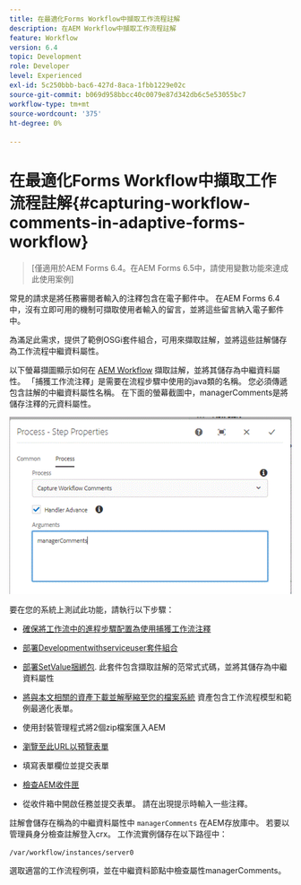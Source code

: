 ```yaml
---
title: 在最適化Forms Workflow中擷取工作流程註解
description: 在AEM Workflow中擷取工作流程註解
feature: Workflow
version: 6.4
topic: Development
role: Developer
level: Experienced
exl-id: 5c250bbb-bac6-427d-8aca-1fbb1229e02c
source-git-commit: b069d958bbcc40c0079e87d342db6c5e53055bc7
workflow-type: tm+mt
source-wordcount: '375'
ht-degree: 0%

---
```


# 在最適化Forms Workflow中擷取工作流程註解{#capturing-workflow-comments-in-adaptive-forms-workflow}

>[僅適用於AEM Forms 6.4。在AEM Forms 6.5中，請使用變數功能來達成此使用案例]

常見的請求是將任務審閱者輸入的注釋包含在電子郵件中。 在AEM Forms 6.4中，沒有立即可用的機制可擷取使用者輸入的留言，並將這些留言納入電子郵件中。

為滿足此需求，提供了範例OSGi套件組合，可用來擷取註解，並將這些註解儲存為工作流程中繼資料屬性。

以下螢幕擷圖顯示如何在 [AEM Workflow](http://localhost:4502/editor.html/conf/global/settings/workflow/models/CaptureComments.html) 擷取註解，並將其儲存為中繼資料屬性。 「捕獲工作流注釋」是需要在流程步驟中使用的java類的名稱。 您必須傳遞包含註解的中繼資料屬性名稱。 在下面的螢幕截圖中，managerComments是將儲存注釋的元資料屬性。

![workflowcomments1](assets/workflowcomments1.gif)

要在您的系統上測試此功能，請執行以下步驟：
* [確保將工作流中的進程步驟配置為使用捕獲工作流注釋](http://localhost:4502/editor.html/conf/global/settings/workflow/models/CaptureComments.html)

* [部署Developmentwithserviceuser套件組合](/help/forms/assets/common-osgi-bundles/DevelopingWithServiceUser.jar)

* [部署SetValue捆綁包](/help/forms/assets/common-osgi-bundles/SetValueApp.core-1.0-SNAPSHOT.jar). 此套件包含擷取註解的范常式式碼，並將其儲存為中繼資料屬性

* [將與本文相關的資產下載並解壓縮至您的檔案系統](assets/capturecomments.zip) 資產包含工作流程模型和範例最適化表單。

* 使用封裝管理程式將2個zip檔案匯入AEM

* [瀏覽至此URL以預覽表單](http://localhost:4502/content/dam/formsanddocuments/capturecomments/jcr:content?wcmmode=disabled)

* 填寫表單欄位並提交表單

* [檢查AEM收件匣](http://localhost:4502/aem/inbox)

* 從收件箱中開啟任務並提交表單。 請在出現提示時輸入一些注釋。

註解會儲存在稱為的中繼資料屬性中 `managerComments` 在AEM存放庫中。 若要以管理員身分檢查註解登入crx。 工作流實例儲存在以下路徑中：

`/var/workflow/instances/server0`

選取適當的工作流程例項，並在中繼資料節點中檢查屬性managerComments。
